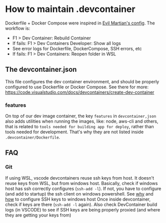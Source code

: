 # How to maintain .devcontainer

Dockerfile + Docker Compose were inspired in [Evil Martian's config](https://evilmartians.com/chronicles/ruby-on-whales-docker-for-ruby-rails-development).
The workflow is:
- F1 > Dev Container: Rebuild Container
- If fails: F1 > Dev Containers Developer: Show all logs
- See error logs for Dockerfile, DockerCompose, SSH errors, etc
- If fails: F1 > Dev Containers: Reopen folder in WSL

## The devcontainer.json

This file configures the dev container environment, and should be properly configured to use Dockerfile or Docker Compose.
See there for more: https://code.visualstudio.com/docs/devcontainers/create-dev-container

### features

On top of our dev image container, the key `features` in `devcontainer,json` also adds utilities when running the images, like: node, aws-cli and others, that is related to `tools needed for building app for deploy`, rather than tools needed for development. That's why they are not listed inside `.devcontainer/Dockerfile`.

## FAQ
### Git

If using WSL, vscode devcontainers reuse ssh keys from host.
It doesn't reuse keys from WSL, but from windows host.
Basically, check if windows host has ssh correctly configures (`ssh-add -l`).
If not, you have to configure (and add to startup) the ssh client on windows powershell.
See [why](https://stackoverflow.com/questions/70206554/share-ssh-keys-with-vs-code-devcontainer-running-with-dockers-wsl2-backend) and [how](https://learn.microsoft.com/en-us/windows-server/administration/openssh/openssh_keymanagement) to configure SSH keys to windows host
Once inside devcontainer, check if keys are there (`ssh-add -l` again). Also check DevContainer build logs (in VSCODE) to see if SSH keys are being properly proxied (and where they are getting your keys from)
